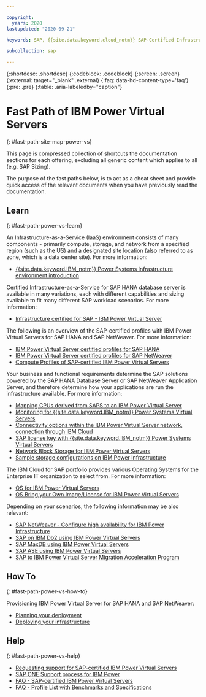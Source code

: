 ```yaml
---

copyright:
  years: 2020
lastupdated: "2020-09-21"

keywords: SAP, {{site.data.keyword.cloud_notm}} SAP-Certified Infrastructure, {{site.data.keyword.ibm_cloud_sap}}, SAP Workloads

subcollection: sap

---
```


{:shortdesc: .shortdesc}
{:codeblock: .codeblock}
{:screen: .screen}
{:external: target="_blank" .external}
{:faq: data-hd-content-type='faq'}
{:pre: .pre}
{:table: .aria-labeledby="caption"}


# Fast Path of IBM Power Virtual Servers
{: #fast-path-site-map-power-vs}

This page is compressed collection of shortcuts the documentation sections for each offering, excluding all generic content which applies to all (e.g. SAP Sizing).

The purpose of the fast paths below, is to act as a cheat sheet and provide quick access of the relevant documents when you have previously read the documentation.


## Learn
{: #fast-path-power-vs-learn}

An Infrastructure-as-a-Service (IaaS) environment consists of many components - primarily compute, storage, and network from a specified region (such as the US) and a designated site location (also referred to as zone, which is a data center site). For more information:
- [{{site.data.keyword.IBM_notm}} Power Systems Infrastructure environment introduction](/docs/sap?topic=sap-power-env-introduction)


Certified Infrastructure-as-a-Service for SAP HANA database server is available in many variations, each with different capabilities and sizing available to fit many different SAP workload scenarios. For more information:
- [Infrastructure certified for SAP - IBM Power Virtual Server](/docs/sap?topic=sap-iaas-offerings#iaas-power-vs)


The following is an overview of the SAP-certified profiles with IBM Power Virtual Servers for SAP HANA and SAP NetWeaver. For more information:
- [IBM Power Virtual Server certified profiles for SAP HANA](/docs/sap?topic=sap-hana-iaas-offerings-profiles-power-vs)
- [IBM Power Virtual Server certified profiles for SAP NetWeaver](/docs/sap?topic=sap-nw-iaas-offerings-profiles-power-vs)
- [Compute Profiles of SAP-certified IBM Power Virtual Servers](/docs/sap?topic=sap-compute-os-design-considerations#compute-power)


Your business and functional requirements determine the SAP solutions powered by the SAP HANA Database Server or SAP NetWeaver Application Server, and therefore determine how your applications are run the infrastructure available. For more information:
- [Mapping CPUs derived from SAPS to an IBM Power Virtual Server](/docs/sap?topic=sap-planning-your-system-landscape#selecting-iaas-power)
- [Monitoring for {{site.data.keyword.IBM_notm}} Power Systems Virtual Servers](https://test.cloud.ibm.com/docs/sap?topic=sap-planning-your-system-landscape#monitoring-power)
- [Connectivity options within the IBM Power Virtual Server network, connection through IBM Cloud](/docs/sap?topic=sap-determine-access#determine-access-connectivity-options-power)
- [SAP license key with {{site.data.keyword.IBM_notm}} Power Systems Virtual Servers](/docs/sap?topic=sap-bring-your-own-sap-product-license#byol-netweaver-powervs)
- [Network Block Storage for IBM Power Virtual Servers](/docs/sap?topic=sap-storage-design-considerations#storage-performance-network-block-power)
- [Sample storage configurations on IBM Power Infrastructure](/docs/sap?topic=sap-storage-design-considerations#sample-power)


The IBM Cloud for SAP portfolio provides various Operating Systems for the Enterprise IT organization to select from. For more information:
- [OS for IBM Power Virtual Servers](/docs/sap?topic=sap-compute-os-design-considerations#os-power)
- [OS Bring your Own Image/License for IBM Power Virtual Servers](/docs/sap?topic=sap-compute-os-design-considerations#os-byol)


Depending on your scenarios, the following information may be also relevant:
- [SAP NetWeaver - Configure high availability for IBM Power Infrastructure](/docs/sap?topic=sap-netweaver-design-considerations#netweaver-ha-power)
- [SAP on IBM Db2 using IBM Power Virtual Servers](/docs/sap?topic=sap-anydb-ibm-db2#anydb-ibm-db2-power-vs)
- [SAP MaxDB using IBM Power Virtual Servers](/docs/sap?topic=sap-anydb-sap-maxdb#anydb-sap-maxdb-power-vs)
- [SAP ASE using IBM Power Virtual Servers](/docs/sap?topic=sap-anydb-sap-ase#anydb-sap-ase-power-vs)
- [SAP to IBM Power Virtual Server Migration Acceleration Program](/docs/sap?topic=sap-cloud-migration-acceleration-program)

<!--## Tutorials
- [SAP NetWeaver deployment to IBM Power Virtual Server using AIX](/docs/sap?topic=sap-quickstudy-nw-power-vs-aix)
- [SAP HANA deployment to IBM Power Virtual Server using SLES](/docs/sap?topic=sap-quickstudy-hana-power-vs-sles)-->


## How To
{: #fast-path-power-vs-how-to}

Provisioning IBM Power Virtual Server for SAP HANA and SAP NetWeaver:
- [Planning your deployment](/docs/sap?topic=sap-power-vs-planning-items)
- [Deploying your infrastructure](/docs/sap?topic=sap-power-vs-set-up-infrastructure)


## Help
{: #fast-path-power-vs-help}

- [Requesting support for SAP-certified IBM Power Virtual Servers](/docs/sap?topic=sap-help-support#ibm-power-support-case)
- [SAP ONE Support process for IBM Power](/docs/sap?topic=sap-help-support#sap-one-support-ibm-power)
- [FAQ - SAP-certified IBM Power Virtual Servers](/docs/sap?topic=sap-faq-ibm-cloud-for-sap#faq-sap-certified-power-vsi)
- [FAQ - Profile List with Benchmarks and Specifications](/docs/sap?topic=sap-faq-profile-specs)

